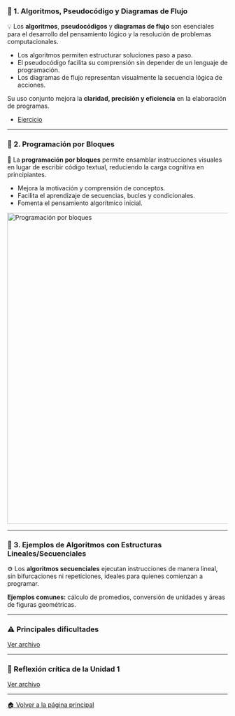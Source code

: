 ### 🔹 1. Algoritmos, Pseudocódigo y Diagramas de Flujo
💡 Los **algoritmos**, **pseudocódigos** y **diagramas de flujo** son esenciales para el desarrollo del pensamiento lógico y la resolución de problemas computacionales.  
- Los algoritmos permiten estructurar soluciones paso a paso.  
- El pseudocódigo facilita su comprensión sin depender de un lenguaje de programación.  
- Los diagramas de flujo representan visualmente la secuencia lógica de acciones.  

Su uso conjunto mejora la **claridad, precisión y eficiencia** en la elaboración de programas.
- [Ejercicio](https://github.com/eduardo2006soto-dot/Teoria-de-la-programacion/blob/main/ejemplo1.md)
---

### 🔹 2. Programación por Bloques
🧩 La **programación por bloques** permite ensamblar instrucciones visuales en lugar de escribir código textual, reduciendo la carga cognitiva en principiantes.  

- Mejora la motivación y comprensión de conceptos.  
- Facilita el aprendizaje de secuencias, bucles y condicionales.  
- Fomenta el pensamiento algorítmico inicial.

<img width="1919" height="711" alt="Programación por bloques" src="https://github.com/user-attachments/assets/7c1d3c87-44e6-4e6f-b07b-e8ceb541d36f" />

---

### 🔹 3. Ejemplos de Algoritmos con Estructuras Lineales/Secuenciales
⚙️ Los **algoritmos secuenciales** ejecutan instrucciones de manera lineal, sin bifurcaciones ni repeticiones, ideales para quienes comienzan a programar.  

**Ejemplos comunes:** cálculo de promedios, conversión de unidades y áreas de figuras geométricas.

---

### ⚠️ Principales dificultades
[Ver archivo](difi.md)

---

### 💭 Reflexión crítica de la Unidad 1
[Ver archivo](refle.md)

---
[🏠 Volver a la página principal ](https://github.com/eduardo2006soto-dot/Teoria-de-la-programacion/blob/main/inderx.md)
